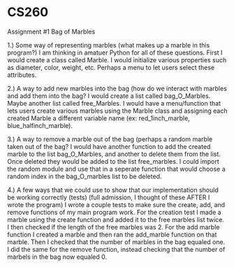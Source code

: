 # CS260
Assignment #1
Bag of Marbles

1.) Some way of representing marbles (what makes up a marble in this program?)
I am thinking in amatuer Python for all of these questions. First I would create a class called Marble.
I would initialize various properties such as diameter, color, weight, etc. Perhaps a menu to let users select these attributes.

2.) A way to add new marbles into the bag (how do we interact with marbles and add them into the bag?
I would create a list called bag_O_Marbles. Maybe another list called free_Marbles. I would have a menu/function that lets users create various marbles using the Marble class and assigning each created Marble a different variable name (ex: red_1inch_marble, blue_halfinch_marble).

3.) A way to remove a marble out of the bag (perhaps a random marble taken out of the bag?
I would have another function to add the created marble to the list bag_O_Marbles, and another to delete them from the list. Once deleted they would be added to the list free_marbles. I could import the random module and use that in a seperate function that would choose a random index in the bag_O_marbles list to be deleted.

4.) A few ways that we could use to show that our implementation should be working correctly (tests)
(full admission, I thought of these AFTER I wrote the program) I wrote a couple tests to make sure the create, add, and remove functions of my main program work. For the creation test I made a marble using the create function and added it to the free marbles list twice. I then checked if the length of the free marbles was 2. For the add marble function I created a marble and then ran the add_marble function on that marble. Then I checked that the number of marbles in the bag equaled one. I did the same for the remove function, instead checking that the number of marbels in the bag now equaled 0.
